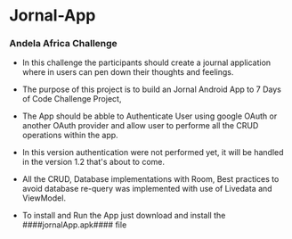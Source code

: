 # Jornal-App

### Andela Africa Challenge

* In this challenge the participants should create a journal application where in users can pen down their thoughts and feelings. 

* The purpose of this project is to build an Jornal Android App to 7 Days of Code Challenge Project,
* The App should be abble to Authenticate User using google OAuth or another OAuth provider and allow user to performe all the CRUD operations within the app.
* In this version authentication were not performed yet, it will be handled in the version 1.2 that's about to come. 

* All the CRUD, Database implementations with Room, Best practices to avoid database re-query was implemented with use of Livedata and ViewModel. 

* To install and Run the App just download and install the ####jornalApp.apk#### file


